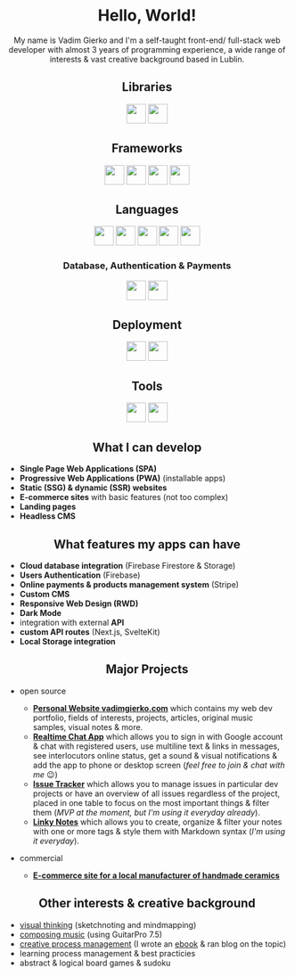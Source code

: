<div align="center">
  <h1>Hello, World!</h1>
  
  <p>
    My name is Vadim Gierko and I'm a self-taught front-end/ full-stack web developer with almost 3 years of programming experience, a wide range of interests & vast creative background based in Lublin.
  </p>
  
  <h2>Libraries</h2>
  
  <div>
    <img src="https://img.shields.io/badge/React-20232A?style=for-the-badge&logo=react&logoColor=61DAFB" height="35">
    <img src="https://img.shields.io/badge/React_Router-CA4245?style=for-the-badge&logo=react-router&logoColor=white" height="35">
  </div>
  
  <h2>Frameworks</h2>
  
  <div>
    <img src="https://img.shields.io/badge/next.js-000000?style=for-the-badge&logo=nextdotjs&logoColor=white" height="35">
    <img src="https://img.shields.io/badge/Svelte-4A4A55?style=for-the-badge&logo=svelte&logoColor=FF3E00" height="35">
    <img src="https://img.shields.io/badge/SvelteKit-FF3E00?style=for-the-badge&logo=Svelte&logoColor=white" height="35">
    <img src="https://img.shields.io/badge/Bootstrap-563D7C?style=for-the-badge&logo=bootstrap&logoColor=white" height="35">
  </div>
  
  <h2>Languages</h2>
  
  <div>
    <img src="https://img.shields.io/badge/typescript-%23007ACC.svg?style=for-the-badge&logo=typescript&logoColor=white" height="35">
    <img src="https://img.shields.io/badge/JavaScript-323330?style=for-the-badge&logo=javascript&logoColor=F7DF1E" height="35">
    <img src="https://img.shields.io/badge/CSS3-1572B6?style=for-the-badge&logo=css3&logoColor=white" height="35">
    <img src="https://img.shields.io/badge/HTML5-E34F26?style=for-the-badge&logo=html5&logoColor=white" height="35">
    <img src="https://img.shields.io/badge/Markdown-000000?style=for-the-badge&logo=markdown&logoColor=white" height="35">
  </div>
  
  <h3>Database, Authentication & Payments</h3>
  
  <div>  
    <img src="https://img.shields.io/badge/firebase-ffca28?style=for-the-badge&logo=firebase&logoColor=black" height="35">
    <img src="https://img.shields.io/badge/Stripe-626CD9?style=for-the-badge&logo=Stripe&logoColor=white" height="35">
  </div>
  
  <h2>Deployment</h2>
  
  <div>
    <img src="https://img.shields.io/badge/Vercel-000000?style=for-the-badge&logo=vercel&logoColor=white" height="35">
    <img src="https://img.shields.io/badge/GitHub%20Pages-222222?style=for-the-badge&logo=GitHub%20Pages&logoColor=white" height="35">
  </div>
  
  <h2>Tools</h2>
  
  <div>
    <img src="https://img.shields.io/badge/GitHub-100000?style=for-the-badge&logo=github&logoColor=white" height="35">
    <img src="https://img.shields.io/badge/VSCode-0078D4?style=for-the-badge&logo=visual%20studio%20code&logoColor=white" height="35">
  </div>

</div>

<h2 align="center">What I can develop</h2>

- **Single Page Web Applications (SPA)**
- **Progressive Web Applications (PWA)** (installable apps)
- **Static (SSG) & dynamic (SSR) websites**
- **E-commerce sites** with basic features (not too complex)
- **Landing pages**
- **Headless CMS**

<h2 align="center">What features my apps can have</h2>

- **Cloud database integration** (Firebase Firestore & Storage)
- **Users Authentication** (Firebase)
- **Online payments & products management system** (Stripe)
- **Custom CMS**
- **Responsive Web Design (RWD)**
- **Dark Mode**
- integration with external **API**
- **custom API routes** (Next.js, SvelteKit)
- **Local Storage integration**

<h2 align="center">Major Projects</h2>

- open source
  - **[Personal Website vadimgierko.com](https://vadimgierko.com)** which contains my web dev portfolio, fields of interests, projects, articles, original music samples, visual notes & more.
  - **[Realtime Chat App](https://vg-chat-app-react.vercel.app/)** which allows you to sign in with Google account & chat with registered users, use multiline text & links in messages, see interlocutors online status, get a sound & visual notifications & add the app to phone or desktop screen (*feel free to join & chat with me* 😉)
  - **[Issue Tracker](https://github.com/vadimgierko/issue-tracker)** which allows you to manage issues in particular dev projects or have an overview of all issues regardless of the project, placed in one table to focus on the most important things & filter them (*MVP at the moment, but I'm using it everyday already*).
  - **[Linky Notes](https://vadimgierko.github.io/linky-notes/)** which allows you to create, organize & filter your notes with one or more tags & style them with Markdown syntax (*I'm using it everyday*).
  
- commercial
  - **[E-commerce site for a local manufacturer of handmade ceramics](https://ecommerce-website-next-js-sanity-stripe-firebase.vercel.app/)**

<h2 align="center">Other interests & creative background</h2>

- [visual thinking](https://vadimgierko.com/visual-thinking) (sketchnoting and mindmapping)
- [composing music](https://www.vadimgierko.com/music) (using GuitarPro 7.5)
- [creative process management](https://www.vadimgierko.com/creative-process-management) (I wrote an [ebook](https://www.vadimgierko.com/ebook-zarzadzanie-procesem-tworczym) & ran blog on the topic)
- learning process management & best practicies
- abstract & logical board games & sudoku
